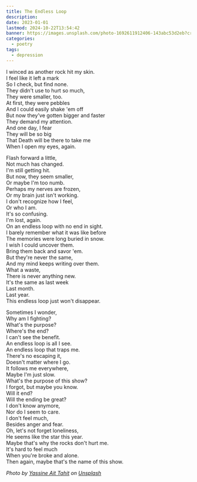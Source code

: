 ```yaml
---
title: The Endless Loop
description: 
date: 2023-01-01
lastmod: 2024-10-22T13:54:42
banner: https://images.unsplash.com/photo-1692611912406-143abc53d2eb?crop=entropy&cs=tinysrgb&fit=max&fm=jpg&ixid=M3wzNjAwOTd8MHwxfHNlYXJjaHw1NHx8ZW5kbGVzcyUyMGxvb3B8ZW58MHwwfHx8MTcyOTYxOTc1N3ww&ixlib=rb-4.0.3&q=80&w=1080
categories:
  - poetry
tags:
  - depression
---
```

I winced as another rock hit my skin.  
I feel like it left a mark  
So I check, but find none.  
They didn't use to hurt so much,  
They were smaller, too.  
At first, they were pebbles  
And I could easily shake 'em off  
But now they've gotten bigger and faster  
They demand my attention.  
And one day, I fear  
They will be so big  
That Death will be there to take me  
When I open my eyes, again.  
  
Flash forward a little,  
Not much has changed.  
I'm still getting hit.  
But now, they seem smaller,  
Or maybe I'm too numb.  
Perhaps my nerves are frozen,  
Or my brain just isn't working.  
I don't recognize how I feel,  
Or who I am.  
It's so confusing.  
I'm lost, again.  
On an endless loop with no end in sight.  
I barely remember what it was like before  
The memories were long buried in snow.  
I wish I could uncover them.  
Bring them back and savor 'em.  
But they're never the same,  
And my mind keeps writing over them.  
What a waste,  
There is never anything new.  
It's the same as last week  
Last month.  
Last year.  
This endless loop just won't disappear.  
  
Sometimes I wonder,  
Why am I fighting?  
What's the purpose?  
Where's the end?  
I can't see the benefit.  
An endless loop is all I see.  
An endless loop that traps me.  
There's no escaping it,  
Doesn't matter where I go.  
It follows me everywhere,  
Maybe I'm just slow.  
What's the purpose of this show?  
I forgot, but maybe you know.  
Will it end?  
Will the ending be great?  
I don't know anymore,  
Nor do I seem to care.  
I don't feel much,  
Besides anger and fear.  
Oh, let's not forget loneliness,  
He seems like the star this year.  
Maybe that's why the rocks don't hurt me.  
It's hard to feel much  
When you're broke and alone.  
Then again, maybe that's the name of this show.  
  
  
*Photo by [Yassine Ait Tahit](https://unsplash.com/@unclearvision?utm_source=Obsidian%20Image%20Inserter%20Plugin&utm_medium=referral) on [Unsplash](https://unsplash.com/?utm_source=Obsidian%20Image%20Inserter%20Plugin&utm_medium=referral)*  

